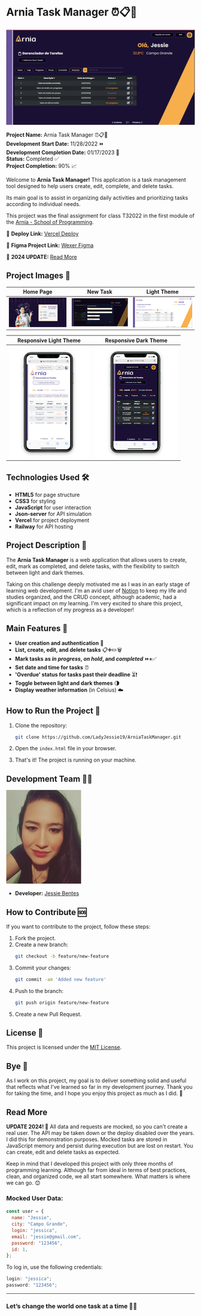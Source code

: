 # Arnia Task Manager ⏰📋📌

![Arnia Kanban](./assets/readme/arnia-tasks.png)

**Project Name:** Arnia Task Manager ⏰📋📌  
**Development Start Date:** 11/28/2022 ⏩  
**Development Completion Date:** 01/17/2023 🏁  
**Status:** Completed ✅ <br />
**Project Completion:** 90% 📈

Welcome to **Arnia Task Manager!** This application is a task management tool designed to help users create, edit, complete, and delete tasks.

Its main goal is to assist in organizing daily activities and prioritizing tasks according to individual needs.

This project was the final assignment for class T32022 in the first module of the [Arnia - School of Programming](https://arnia.com.br).

🚀 **Deploy Link:** [Vercel Deploy](https://first-module-jessie-moura.vercel.app/)

🎨 **Figma Project Link:** [Wexer Figma](<https://www.figma.com/design/KehBHfIEs2mnvSmlmHVVrH/M%C3%B3dulo-1-Atividade-Final-(Copy)?node-id=0-1&t=ouP9FhIhDBrEQtjk-0>)

📢 **2024 UPDATE:** [Read More](#read-more)

## Project Images 📸

| Home Page                                                | New Task                                             | Light Theme                                             |
| -------------------------------------------------------- | ---------------------------------------------------- | ------------------------------------------------------- |
| <img src="./assets/readme/index-screen.png" width=300 /> | <img src="./assets/readme/new-task.png" width=300 /> | <img src="./assets/readme/light-theme.png" width=300 /> |

| Responsive Light Theme                                        | Responsive Dark Theme                                        |
| ------------------------------------------------------------- | ------------------------------------------------------------ |
| <img src="./assets/readme/responsive-light.png" height=300 /> | <img src="./assets/readme/responsive-dark.png" height=300 /> |

## Technologies Used 🛠️

- **HTML5** for page structure
- **CSS3** for styling
- **JavaScript** for user interaction
- **Json-server** for API simulation
- **Vercel** for project deployment
- **Railway** for API hosting

## Project Description 📝

The **Arnia Task Manager** is a web application that allows users to create, edit, mark as completed, and delete tasks, with the flexibility to switch between light and dark themes.

Taking on this challenge deeply motivated me as I was in an early stage of learning web development. I'm an avid user of [Notion](https://www.notion.so/) to keep my life and studies organized, and the CRUD concept, although academic, had a significant impact on my learning. I'm very excited to share this project, which is a reflection of my progress as a developer!

## Main Features 🔧

- **User creation and authentication** 👤
- **List, create, edit, and delete tasks** 📋➕✏️🗑️
- **Mark tasks as _in progress_, _on hold_, and _completed_** ⏩⏸✅
- **Set date and time for tasks** ⏰
- **'Overdue' status for tasks past their deadline** ⏳❗
- **Toggle between light and dark themes** 🌗
- **Display weather information** (in Celsius) ☁️

## How to Run the Project 🚀

1. Clone the repository:
   ```bash
   git clone https://github.com/LadyJessie19/ArniaTaskManager.git
   ```
2. Open the `index.html` file in your browser.

3. That's it! The project is running on your machine.

## Development Team 🙋‍♀️

<img src="./assets/readme/jessie-dev.jpg" alt="Developer" width="200" />

- **Developer:** [Jessie Bentes](https://github.com/LadyJessie19)

## How to Contribute 🆘

If you want to contribute to the project, follow these steps:

1. Fork the project.
2. Create a new branch:
   ```bash
   git checkout -b feature/new-feature
   ```
3. Commit your changes:
   ```bash
   git commit -am 'Added new feature'
   ```
4. Push to the branch:
   ```bash
   git push origin feature/new-feature
   ```
5. Create a new Pull Request.

## License 🧐

This project is licensed under the [MIT License](https://opensource.org/licenses/MIT).

## Bye 👋

As I work on this project, my goal is to deliver something solid and useful that reflects what I've learned so far in my development journey. Thank you for taking the time, and I hope you enjoy this project as much as I did. 🚀

## Read More

**UPDATE 2024! 📢** All data and requests are mocked, so you can't create a real user. The API may be taken down or the deploy disabled over the years. I did this for demonstration purposes. Mocked tasks are stored in JavaScript memory and persist during execution but are lost on restart. You can create, edit and delete tasks as expected.

Keep in mind that I developed this project with only three months of programming learning. Although far from ideal in terms of best practices, clean, and organized code, we all start somewhere. What matters is where we can go. 😊

### Mocked User Data:

```javascript
const user = {
  name: "Jessie",
  city: "Campo Grande",
  login: "jessica",
  email: "jessie@gmail.com",
  password: "123456",
  id: 1,
};
```

To log in, use the following credentials:

```javascript
login: "jessica";
password: "123456";
```
---
### Let’s change the world one task at a time 🚀🥳

